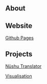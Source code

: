 ## About

## Website

[Github Pages](http://stanjenie.github.io/mutyara)

## Projects

[Nüshu Translator](./nushu2/)

[Visualisation](./vis.html)


